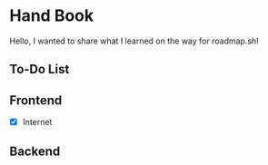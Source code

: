 # Hand Book

Hello, I wanted to share what I learned on the way for roadmap.sh!

## To-Do List

## Frontend
- [x] Internet

## Backend
